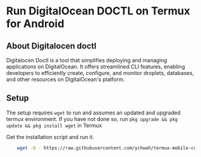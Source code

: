 # Run DigitalOcean DOCTL on Termux for Android

## About Digitalocen doctl

Digitalocen Doctl is a tool that simplifies deploying and managing applications on DigitalOcean. It offers streamlined CLI features, enabling developers to efficiently create, configure, and monitor droplets, databases, and other resources on DigitalOcean's platform.

## Setup

The setup requires `wget` to run and assumes an updated and upgraded termux environment. If you have not done so, run `pkg upgrade && pkg update && pkg install wget` in Termux

Get the installation script and run it.  
```sh 
    wget -O - https://raw.githubusercontent.com/ychwah/termux-mobile-coder/master/tools/doctl/install.sh | bash
```